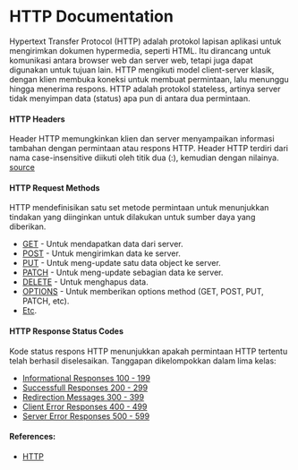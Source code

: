 # HTTP Documentation
Hypertext Transfer Protocol (HTTP) adalah protokol lapisan aplikasi untuk mengirimkan dokumen hypermedia, seperti HTML. Itu dirancang untuk komunikasi antara browser web dan server web, tetapi juga dapat digunakan untuk tujuan lain. HTTP mengikuti model client-server klasik, dengan klien membuka koneksi untuk membuat permintaan, lalu menunggu hingga menerima respons. HTTP adalah protokol stateless, artinya server tidak menyimpan data (status) apa pun di antara dua permintaan.

#### HTTP Headers
Header HTTP memungkinkan klien dan server menyampaikan informasi tambahan dengan permintaan atau respons HTTP. Header HTTP terdiri dari nama case-insensitive diikuti oleh titik dua (:), kemudian dengan nilainya. 
[source](https://developer.mozilla.org/en-US/docs/Web/HTTP/Headers)

#### HTTP Request Methods
HTTP mendefinisikan satu set metode permintaan untuk menunjukkan tindakan yang diinginkan untuk dilakukan untuk sumber daya yang diberikan.

- [GET](https://developer.mozilla.org/en-US/docs/Web/HTTP/Methods/GET) - Untuk mendapatkan data dari server.
- [POST](https://developer.mozilla.org/en-US/docs/Web/HTTP/Methods/POST) - Untuk mengirimkan data ke server.
- [PUT](https://developer.mozilla.org/en-US/docs/Web/HTTP/Methods/PUT) - Untuk meng-update satu data object ke server.
- [PATCH](https://developer.mozilla.org/en-US/docs/Web/HTTP/Methods/PATCH) - Untuk meng-update sebagian data ke server.
- [DELETE](https://developer.mozilla.org/en-US/docs/Web/HTTP/Methods/DELETE) - Untuk menghapus data.
- [OPTIONS](https://developer.mozilla.org/en-US/docs/Web/HTTP/Methods/OPTIONS) - Untuk memberikan options method (GET, POST, PUT, PATCH, etc).
- [Etc](https://developer.mozilla.org/en-US/docs/Web/HTTP/Methods).

#### HTTP Response Status Codes
Kode status respons HTTP menunjukkan apakah permintaan HTTP tertentu telah berhasil diselesaikan. Tanggapan dikelompokkan dalam lima kelas:
- [Informational Responses 100 - 199](https://developer.mozilla.org/en-US/docs/Web/HTTP/Status#information_responses)
- [Successfull Responses 200 - 299](https://developer.mozilla.org/en-US/docs/Web/HTTP/Status#successful_responses)
- [Redirection Messages 300 - 399](https://developer.mozilla.org/en-US/docs/Web/HTTP/Status#redirection_messages)
- [Client Error Responses 400 - 499](https://developer.mozilla.org/en-US/docs/Web/HTTP/Status#client_error_responses)
- [Server Error Responses 500 - 599](https://developer.mozilla.org/en-US/docs/Web/HTTP/Status#server_error_responses)


#### References:
- [HTTP](https://developer.mozilla.org/en-US/docs/Web/HTTP)